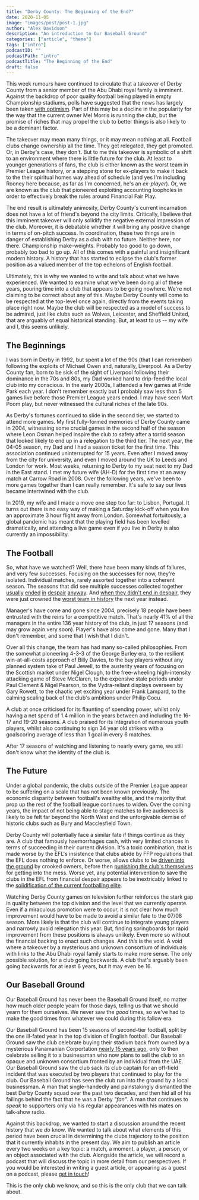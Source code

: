 ```yaml
---
title: "Derby County: The Beginning of the End?"
date: 2020-11-05
image: "images/post/post-1.jpg"
author: "Alex Davidson"
description: "An introduction to Our Baseball Ground"
categories: ["article", "theme"]
tags: ["intro"]
podcastID: ""
podcastPath: "intro"
podcastTitle: "The Beginning of the End"
draft: false
---
```


This week rumours have continued to circulate that a takeover of Derby
County from a senior member of the Abu Dhabi royal family is imminent.
Against the backdrop of poor quality football being played in empty
Championship stadiums, polls have suggested that the news has largely
been taken [with
optimism](https://dcfcfans.uk/topic/35944-poll-mel-selling-derby-county-fc/).
Part of this may be a decline in the popularity for the way that the
current owner Mel Morris is running the club, but the promise of riches
that may propel the club to better things is also likely to be a
dominant factor.

The takeover may mean many things, or it may mean nothing at all.
Football clubs change ownership all the time. They get relegated, they
get promoted. Or, in Derby's case, they don't. But to me this takeover
is symbolic of a shift to an environment where there is little future
for the club. At least to younger generations of fans, the club is
either known as the worst team in Premier League history, or a stepping
stone for ex-players to make it back to the their spiritual homes way
ahead of schedule (and yes I'm including Rooney here because, as far as
I'm concerned, he's an *ex-player*). Or, we are known as the club that
pioneered exploiting accounting loopholes in order to effectively break
the rules around Financial Fair Play.

The end result is ultimately animosity, Derby County's current
incarnation does not have a lot of friend's beyond the city limits.
Critically, I believe that this imminent takeover will only solidify the
negative external impression of the club. Moreover, it is debatable
whether it will bring any positive change in terms of on-pitch success.
In coordination, these two things are in danger of establishing Derby as
a club with no future. Neither here, nor there. Championship
make-weights. Probably too good to go down, probably too bad to go up.
All of this comes with a painful and insignificant modern history. A
history that has started to eclipse the club's former position as a
valued member of the top echelons of English football.

Ultimately, this is why we wanted to write and talk about what we have
experienced. We wanted to examine what we've been doing all of these
years, pouring time into a club that appears to be going nowhere. We're
not claiming to be correct about any of this. Maybe Derby County will
come to be respected at the top-level once again, directly from the
events taking place right now. Maybe the club will be respected as a
model of success to be admired, just like clubs such as Wolves,
Leicester, and Sheffield United, that are arguably of equal historical
standing. But, at least to us -- my wife and I, this seems unlikely.

## The Beginnings

I was born in Derby in 1992, but spent a lot of the 90s (that I can
remember) following the exploits of Michael Owen and, naturally,
Liverpool. As a Derby County fan, born to be sick of the sight of
Liverpool following their dominance in the 70s and 80s, my Dad worked
hard to drip-feed the local club into my conscious. In the early 2000s,
I attended a few games at Pride Park each year. I don't remember exactly
but I probably saw less than 5 games live before those Premier League
years ended. I may have seen Mart Poom play, but never witnessed the
cultural riches of the late 90s.

As Derby's fortunes continued to slide in the second tier, we started to
attend more games. My first fully-formed memories of Derby County came
in 2004, witnessing some crucial games in the second half of the season
where Leon Osman helped inspire the club to safety after a torrid season
that looked likely to end up in a relegation to the third tier. The next
year, the 04-05 season, my Dad and I had a season ticket for the first
time. This association continued uninterrupted for 15 years. Even after
I moved away from the city for university, and even I moved around the
UK to Leeds and London for work. Most weeks, returning to Derby to my
seat next to my Dad in the East stand. I met my future wife (AH-D) for
the first time at an away match at Carrow Road in 2008. Over the
following years, we've been to more games together than I can really
remember. It's safe to say our lives became intertwined with the club.

In 2019, my wife and I made a move one step too far: to Lisbon,
Portugal. It turns out there is no easy way of making a Saturday
kick-off when you live an approximate 3 hour flight away from London.
Somewhat fortuitously, a global pandemic has meant that the playing
field has been levelled dramatically, and attending a live game even if
you live in Derby is also currently an impossibility.

## The Football

So, what have we watched? Well, there have been many kinds of failures,
and very few successes. Focusing on the successes for now, they're
isolated. Individual matches, rarely assorted together into a coherent
season. The seasons that did see multiple successes collected together
[usually](http://news.bbc.co.uk/sport2/hi/football/eng_div_1/4537183.stm)
[ended](https://www.bbc.com/sport/football/27452294)
[in](https://www.bbc.com/sport/football/32459763)
[despair](https://www.bbc.com/sport/football/44026478)
[anyway](https://www.bbc.com/sport/football/48331145). And [when they
didn't end in
despair](http://news.bbc.co.uk/sport2/hi/football/eng_div_1/6689971.stm),
they were just crowned the [worst team in
history](http://news.bbc.co.uk/sport2/hi/football/teams/d/derby_county/4856682.stm)
the next year instead.

Manager's have come and gone since 2004, precisely 18 people have been
entrusted with the reins for a competitive match. That's nearly 41% of
all the managers in the entire 136 year history of the club, in just 17
seasons (and may grow again very soon). Player's have also come and
gone. Many that I don't remember, and some that I wish that I didn't.

Over all this change, the team has had many so-called philosophies.
From the somewhat pioneering 4-3-3 of the George Burley era, to the
resilient win-at-all-costs approach of Billy Davies, to the buy players
without any planned system take of Paul Jewell, to the austerity years
of focusing on the Scottish market under Nigel Clough, to the
free-wheeling high-intensity attacking game of Steve McClaren, to the
expensive stale periods under Paul Clement & Nigel Pearson, to the
Vydra-reliant displays overseen by Gary Rowett, to the chaotic yet
exciting year under Frank Lampard, to the calming scaling back of the
club's ambitions under Philip Cocu.

A club at once criticised for its flaunting of spending power, whilst
only having a net spend of 1.4 million in the years between and
including the 16-17 and 19-20 seasons. A club praised for its
integration of numerous youth players, whilst also continuing to sign
34 year old strikers with a goalscoring average of less than 1 goal in
every 6 matches.

After 17 seasons of watching and listening to nearly every game, we
still don't know what the identity of the club is.

## The Future

Under a global pandemic, the clubs outside of the Premier League appear
to be suffering on a scale that has not been known previously. The
economic disparity between football's wealthy elite, and the majority
that prop up the rest of the football league continues to widen. Over
the coming years, the impact of not being able to stage matches to live
audiences is likely to be felt far beyond the North West and the
unforgivable demise of historic clubs such as Bury and Macclesfield
Town.

Derby County will potentially face a similar fate if things continue
as they are. A club that famously haemorrhages cash, with very limited
chances in terms of succeeding in their current division. It's a toxic
combination, that is made worse by the EFL's insistence that clubs abide
by FFP regulations that the EFL does nothing to enforce. Or worse,
allows clubs to be [driven into the
ground](https://www.bbc.co.uk/sport/football/53247333) by crooked
owners, before then [punishing the club's
themselves](https://www.bbc.com/sport/football/53318930) for getting
into the mess. Worse yet, any potential intervention to save the clubs
in the EFL from financial despair appears to be inextricably linked to
the [solidification of the current footballing
elite](https://www.bbc.com/sport/football/54545053).

Watching Derby County games on television further reinforces the stark
gap in quality between the top division and the level that we currently
operate. Even if a miraculous promotion were to occur, it is not clear
how much improvement would have to be made to avoid a similar fate to
the 07/08 season. More likely is that the club will continue to
integrate young players and narrowly avoid relegation this year. But,
finding springboards for rapid improvement from these positions is
always unlikely. Even more so without the financial backing to enact
such changes. And *this* is the void. A void where a takeover by a
mysterious and unknown consortium of individuals with links to the Abu
Dhabi royal family starts to make more sense. The only possible
solution, for a club going backwards. A club that's arguably been going
backwards for at least 6 years, but it may even be 16.

## Our Baseball Ground

Our Baseball Ground has never been the Baseball Ground itself, no matter
how much older people yearn for those days, telling us that we should
yearn for them ourselves. We never saw the *good* times, so we've had to
make the good times from whatever we could during this fallow era.

Our Baseball Ground has been 15 seasons of second-tier football, split
by the one ill-fated year in the top division of English football. Our
Baseball Ground saw the club celebrate buying their stadium back from
owned by a mysterious Panamanian Corportation [nearly 15 years
ago](http://news.bbc.co.uk/sport2/hi/football/4954484.stm), only to then
celebrate selling it to a businessman who now plans to sell the club to
an opaque and unknown consortium fronted by an individual from the UAE.
Our Baseball Ground saw the club sack its club captain for an off-field
incident that was executed by two players that continued to play for the
club. Our Baseball Ground has seen the club run into the ground by a
local businessman. A man that single-handedly and painstakingly
dismantled the best Derby County squad over the past two decades, and
then hid all of his failings behind the fact that he was a Derby
*"fan"*. A man that continues to *speak* to supporters only via his
regular appearances with his mates on talk-show radio.

Against this backdrop, we wanted to start a discussion around the recent
history that we *do* know. We wanted to talk about what elements of this
period have been crucial in determining the clubs trajectory to the
position that it currently inhabits in the present day. We aim to
publish an article every two weeks on a key topic: a match, a moment, a
player, a person, or an object associated with the club. Alongside the
article, we will record a podcast that will discuss the topic in more
detail from our perspectives. If you would be interested in writing a
guest article, or appearing as a guest on a podcast, please [get in
touch](http://localhost:1313/contact/)!

This is the only club we know, and so this is the only club that we can
talk about.
